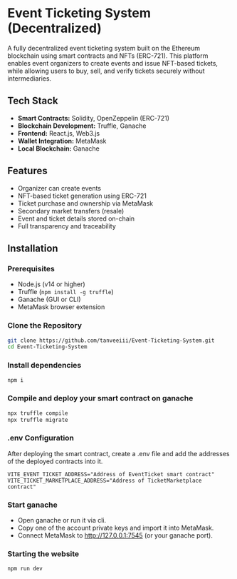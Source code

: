 # Event Ticketing System (Decentralized)

A fully decentralized event ticketing system built on the Ethereum blockchain using smart contracts and NFTs (ERC-721). This platform enables event organizers to create events and issue NFT-based tickets, while allowing users to buy, sell, and verify tickets securely without intermediaries.

## Tech Stack

- **Smart Contracts:** Solidity, OpenZeppelin (ERC-721)
- **Blockchain Development:** Truffle, Ganache
- **Frontend:** React.js, Web3.js
- **Wallet Integration:** MetaMask
- **Local Blockchain:** Ganache

## Features

- Organizer can create events
- NFT-based ticket generation using ERC-721
- Ticket purchase and ownership via MetaMask
- Secondary market transfers (resale)
- Event and ticket details stored on-chain
- Full transparency and traceability

## Installation

### Prerequisites

- Node.js (v14 or higher)
- Truffle (`npm install -g truffle`)
- Ganache (GUI or CLI)
- MetaMask browser extension

### Clone the Repository

```bash
git clone https://github.com/tanveeiii/Event-Ticketing-System.git
cd Event-Ticketing-System

```

### Install dependencies

```bash
npm i
```
### Compile and deploy your smart contract on ganache

```bash
npx truffle compile
npx truffle migrate
```

### .env Configuration

After deploying the smart contract, create a .env file and add the addresses of the deployed contracts into it.

```env
VITE_EVENT_TICKET_ADDRESS="Address of EventTicket smart contract"
VITE_TICKET_MARKETPLACE_ADDRESS="Address of TicketMarketplace contract"
```

### Start ganache

- Open ganache or run it via cli.
- Copy one of the account private keys and import it into MetaMask.
- Connect MetaMask to http://127.0.0.1:7545 (or your ganache port).

### Starting the website

```bash
npm run dev
```
